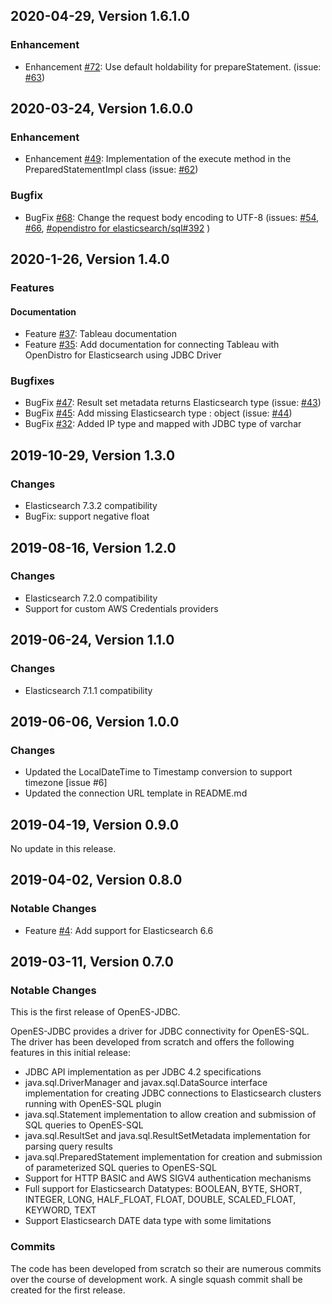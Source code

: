 ## 2020-04-29, Version 1.6.1.0
### Enhancement
* Enhancement [#72](https://github.com/opendistro-for-elasticsearch/sql-jdbc/pull/72): Use default holdability for prepareStatement. (issue: [#63](https://github.com/opendistro-for-elasticsearch/sql-jdbc/issues/63))

## 2020-03-24, Version 1.6.0.0
### Enhancement
* Enhancement [#49](https://github.com/opendistro-for-elasticsearch/sql-jdbc/pull/49): Implementation of the execute method in the PreparedStatementImpl class (issue: [#62](https://github.com/opendistro-for-elasticsearch/sql-jdbc/issues/62))

### Bugfix
* BugFix [#68](https://github.com/opendistro-for-elasticsearch/sql-jdbc/pull/68): Change the request body encoding to UTF-8 (issues: [#54](https://github.com/opendistro-for-elasticsearch/sql-jdbc/issues/54), [#66](https://github.com/opendistro-for-elasticsearch/sql-jdbc/issues/66), [#opendistro for elasticsearch/sql#392](https://github.com/opendistro-for-elasticsearch/sql/issues/392) )

## 2020-1-26, Version 1.4.0

### Features

#### Documentation
* Feature [#37](https://github.com/opendistro-for-elasticsearch/sql-jdbc/pull/37): Tableau documentation
* Feature [#35](https://github.com/opendistro-for-elasticsearch/sql-jdbc/pull/35): Add documentation for connecting Tableau with OpenDistro for Elasticsearch using JDBC Driver

### Bugfixes
* BugFix [#47](https://github.com/opendistro-for-elasticsearch/sql-jdbc/pull/47): Result set metadata returns Elasticsearch type (issue: [#43](https://github.com/opendistro-for-elasticsearch/sql-jdbc/issues/43))
* BugFix [#45](https://github.com/opendistro-for-elasticsearch/sql-jdbc/pull/45): Add missing Elasticsearch type : object (issue: [#44](https://github.com/opendistro-for-elasticsearch/sql-jdbc/issues/43))
* BugFix [#32](https://github.com/opendistro-for-elasticsearch/sql-jdbc/pull/32): Added IP type and mapped with JDBC type of varchar

## 2019-10-29, Version 1.3.0

### Changes

* Elasticsearch 7.3.2 compatibility
* BugFix: support negative float

## 2019-08-16, Version 1.2.0

### Changes

* Elasticsearch 7.2.0 compatibility
* Support for custom AWS Credentials providers

## 2019-06-24, Version 1.1.0 

### Changes

* Elasticsearch 7.1.1 compatibility

## 2019-06-06, Version 1.0.0

### Changes

* Updated the LocalDateTime to Timestamp conversion to support timezone [issue #6]
* Updated the connection URL template in README.md

## 2019-04-19, Version 0.9.0

No update in this release.


## 2019-04-02, Version 0.8.0

### Notable Changes

* Feature [#4](https://github.com/opendistro-for-elasticsearch/sql-jdbc/issues/4): Add support for Elasticsearch 6.6


## 2019-03-11, Version 0.7.0

### Notable Changes

This is the first release of OpenES-JDBC.

OpenES-JDBC provides a driver for JDBC connectivity for OpenES-SQL. The driver has been developed from scratch and offers the following features in this initial release:

* JDBC API implementation as per JDBC 4.2 specifications
* java.sql.DriverManager and javax.sql.DataSource interface implementation for creating JDBC connections to Elasticsearch clusters running with OpenES-SQL plugin
* java.sql.Statement implementation to allow creation and submission of SQL queries to OpenES-SQL
* java.sql.ResultSet and java.sql.ResultSetMetadata implementation for parsing query results
* java.sql.PreparedStatement implementation for creation and submission of parameterized SQL queries to OpenES-SQL
* Support for HTTP BASIC and AWS SIGV4 authentication mechanisms
* Full support for Elasticsearch Datatypes: BOOLEAN, BYTE, SHORT, INTEGER, LONG, HALF_FLOAT, FLOAT, DOUBLE, SCALED_FLOAT, KEYWORD, TEXT
* Support Elasticsearch DATE data type with some limitations


### Commits
The code has been developed from scratch so their are numerous commits over the course of development work. 
A single squash commit shall be created for the first release.
